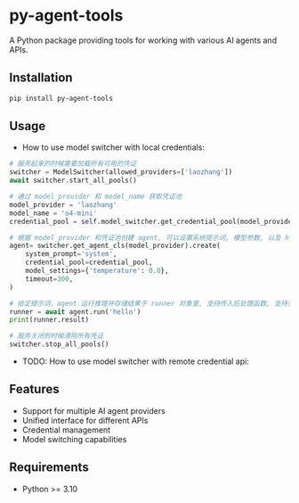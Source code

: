 # py-agent-tools

A Python package providing tools for working with various AI agents and APIs.

## Installation

```bash
pip install py-agent-tools
```

## Usage

- How to use model switcher with local credentials:

```python
# 服务起来的时候需要加载所有可用的凭证
switcher = ModelSwitcher(allowed_providers=['laozhang'])
await switcher.start_all_pools()

# 通过 model_provider 和 model_name 获取凭证池
model_provider = 'laozhang'
model_name = 'o4-mini'
credential_pool = self.model_switcher.get_credential_pool(model_provider, model_name)

# 根据 model_provider 和凭证池创建 agent, 可以设置系统提示词, 模型参数, 以及 http 请求的超时时间
agent= switcher.get_agent_cls(model_provider).create(
    system_prompt='system',
    credential_pool=credential_pool,
    model_settings={'temperature': 0.0},
    timeout=300,
)

# 给定提示词，agent 运行推理并存储结果于 runner 对象里, 支持传入后处理函数, 支持查看 usage 等信息
runner = await agent.run('hello')
print(runner.result)

# 服务关闭的时候清除所有凭证
switcher.stop_all_pools()
```

- TODO: How to use model switcher with remote credential api:

## Features

- Support for multiple AI agent providers
- Unified interface for different APIs
- Credential management
- Model switching capabilities

## Requirements

- Python >= 3.10
